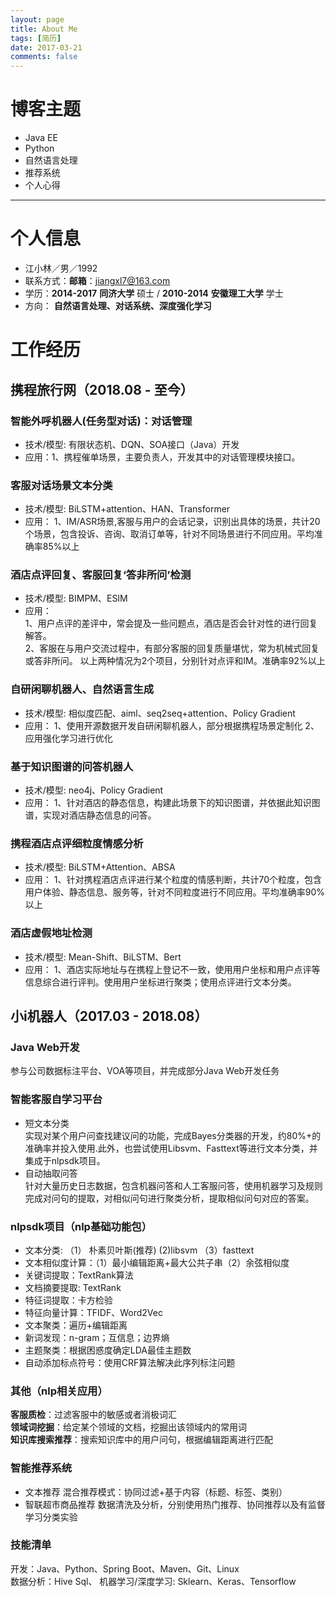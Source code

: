 ```yaml
---
layout: page
title: About Me
tags: [简历]
date: 2017-03-21
comments: false
---
```


# 博客主题

* Java EE  
* Python  
* 自然语言处理  
* 推荐系统
* 个人心得

---

# 个人信息 

* 江小林／男／1992  
* 联系方式：**邮箱**：jiangxl7@163.com
* 学历：**2014-2017**  **同济大学** 硕士 / **2010-2014**  **安徽理工大学** 学士
* 方向： **自然语言处理、对话系统、深度强化学习** 


# 工作经历


## 携程旅行网（2018.08 - 至今） 

###  智能外呼机器人(任务型对话)：对话管理
* 技术/模型: 有限状态机、DQN、SOA接口（Java）开发
* 应用：1、携程催单场景，主要负责人，开发其中的对话管理模块接口。

###  客服对话场景文本分类
* 技术/模型: BiLSTM+attention、HAN、Transformer
* 应用：  1、IM/ASR场景,客服与用户的会话记录，识别出具体的场景，共计20个场景，包含投诉、咨询、取消订单等，针对不同场景进行不同应用。平均准确率85%以上


###  酒店点评回复、客服回复‘答非所问’检测
* 技术/模型: BIMPM、ESIM 
* 应用：  
1、用户点评的差评中，常会提及一些问题点，酒店是否会针对性的进行回复解答。  
2、客服在与用户交流过程中，有部分客服的回复质量堪忧，常为机械式回复或答非所问。
以上两种情况为2个项目，分别针对点评和IM。准确率92%以上



###  自研闲聊机器人、自然语言生成

* 技术/模型: 相似度匹配、aiml、seq2seq+attention、Policy Gradient
* 应用： 1、使用开源数据开发自研闲聊机器人，部分根据携程场景定制化 2、应用强化学习进行优化

###  基于知识图谱的问答机器人

* 技术/模型: neo4j、Policy Gradient
* 应用： 1、针对酒店的静态信息，构建此场景下的知识图谱，并依据此知识图谱，实现对酒店静态信息的问答。

###  携程酒店点评细粒度情感分析
* 技术/模型: BiLSTM+Attention、ABSA
* 应用：  1、针对携程酒店点评进行某个粒度的情感判断，共计70个粒度，包含用户体验、静态信息、服务等，针对不同粒度进行不同应用。平均准确率90%以上


###  酒店虚假地址检测
* 技术/模型: Mean-Shift、BiLSTM、Bert
* 应用： 1、酒店实际地址与在携程上登记不一致，使用用户坐标和用户点评等信息综合进行评判。使用用户坐标进行聚类；使用点评进行文本分类。

## 小i机器人（2017.03 - 2018.08） 

###  Java Web开发
参与公司数据标注平台、VOA等项目，并完成部分Java Web开发任务 

###  智能客服自学习平台 

* 短文本分类  
	实现对某个用户问查找建议问的功能，完成Bayes分类器的开发，约80%+的准确率并投入使用.此外，也尝试使用Libsvm、Fasttext等进行文本分类，并集成于nlpsdk项目。
* 自动抽取问答  
	针对大量历史日志数据，包含机器问答和人工客服问答，使用机器学习及规则完成对问句的提取，对相似问句进行聚类分析，提取相似问句对应的答案。
 
###  **nlpsdk项目（nlp基础功能包）**  
* 文本分类: （1） 朴素贝叶斯(推荐)  (2)libsvm  （3）fasttext   
* 文本相似度计算：（1）最小编辑距离+最大公共子串（2）余弦相似度  
* 关键词提取：TextRank算法  
* 文档摘要提取: TextRank  
* 特征词提取：卡方检验  
* 特征向量计算：TFIDF、Word2Vec  
* 文本聚类：遍历+编辑距离    
* 新词发现：n-gram；互信息；边界熵                                      
* 主题聚类：根据困惑度确定LDA最佳主题数    
* 自动添加标点符号：使用CRF算法解决此序列标注问题

### **其他（nlp相关应用）**   
**客服质检**：过滤客服中的敏感或者消极词汇   
**领域词挖掘**：给定某个领域的文档，挖掘出该领域内的常用词  
**知识库搜索推荐**：搜索知识库中的用户问句，根据编辑距离进行匹配  

### 智能推荐系统
* 文本推荐   混合推荐模式：协同过滤+基于内容（标题、标签、类别）
* 智联超市商品推荐  数据清洗及分析，分别使用热门推荐、协同推荐以及有监督学习分类实验  

### 技能清单
开发：Java、Python、Spring Boot、Maven、Git、Linux   
数据分析：Hive Sql、
机器学习/深度学习: Sklearn、Keras、Tensorflow